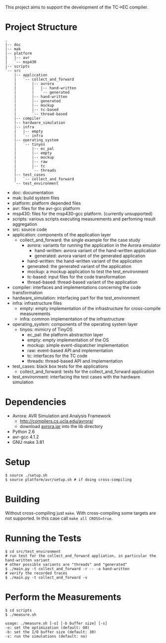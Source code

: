 This project aims to support the development of the TC->EC compiler.

Project Structure
=================

	.
	|-- doc
	|-- mak
	|-- platform
	|   |-- avr
	|   `-- msp430
	|-- scripts
	`-- src
		|-- application
		|   `-- collect_and_forward
		|       |-- avrora
		|       |   |-- hand-written
		|       |   `-- generated
		|       |-- hand-written
		|       |-- generated
		|       |-- mockup
		|       |-- tc-based
		|       `-- thread-based
		|-- compiler
		|-- hardware_simulation
		|-- infra
		|   |-- empty
		|   `-- infra
		|-- operating_system
		|   `-- tinyos
		|       |-- ec_pal
		|       |-- empty
		|       |-- mockup
		|       |-- raw
		|       |-- tc
		|       `-- threads
		|-- test_cases
		|   `-- collect_and_forward
		`-- test_environment

* doc: documentation
* mak: build system files
* platform: platform depended files
* avr: files for the avr-gcc platform
* msp430: files for the msp430-gcc platform. (currently unsupported)
* scripts: various scripts executing measurements and perfoming result aggregation
* src: source code
* application: components of the application layer
  * collect\_and\_forward: the single example for the case study
	* avrora: variants for running the application in the Avrora emulator
	  * hand-written: avrora variant of the hand-written application
	  * generated: avrora variant of the generated application
	* hand-written: the hand-written variant of the application
	* generated: the generated variant of the application
	* mockup: a mockup application to test the test\_environment
	* tc-based: input files for the code transformation
	* thread-based: thread-based variant of the application
* compiler: interfaces and implementations concerning the code transformation
* hardware\_simulation: interfacing part for the test\_environment
* infra: infrastructure files
  * empty: empty implementation of the infrastructure for cross-compile measurements
  * infra: common implementation of the infrastructure 
* operating\_system: components of the operating system layer
  * tinyos: mimicry of TinyOS 
	* ec\_pal: the platform abstraction layer
	* empty: empty implementation of the OS
	* mockup: simple event-dispatcher implementation
	* raw: event-based API and implementation
	* tc: interfaces for the TC code
	* threads: thread-based API and implementation
* test\_cases: black box tests for the applications
  * collect\_and\_forward: tests for the collect\_and\_forward application
* test\_environment: interfacing the test cases with the hardware simulation

Dependencies
============
  * Avrora: AVR Simulation and Analysis Framework
    * http://compilers.cs.ucla.edu/avrora/
    * download [avrora.jar](http://compilers.cs.ucla.edu/avrora/jars/avrora-beta-1.7.106.jar) into the lib directory
  * Python 2.6
  * avr-gcc 4.1.2
  * GNU make 3.81

Setup
=====

	$ source ./setup.sh
	$ source platform/avr/setup.sh # if doing cross-compiling

Building
========
Without cross-compiling just `make`. With cross-compiling some targets are not supported. In this case call `make all CROSS=true`.

Running the Tests
=================

	$ cd src/test_environment
	# run test for the collect_and_forward appliation, in particular the hand-written variant
	# other possible variants are "threads" and "generated"
	$ ./main.py -t collect_and_forward -r -- -a hand-written
	# verify the recorded traces
	$ ./main.py -t collect_and_forward -v

Perform the Measurements
========================

	$ cd scripts
	$ ./measure.sh

	usage: ./measure.sh [-o] [-b buffer size] [-s]
	-o: set the optimization (default: O0)
	-b: set the I/O buffer size (default: 30)
	-s: run the simulations (default: no)

